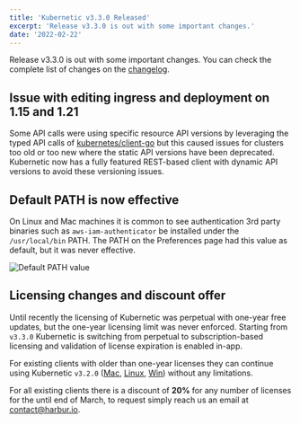 ```yaml
---
title: 'Kubernetic v3.3.0 Released'
excerpt: 'Release v3.3.0 is out with some important changes.'
date: '2022-02-22'
---
```


Release v3.3.0 is out with some important changes. You can check the complete list of changes on the [changelog](https://docs.kubernetic.com/changelog.html).

## Issue with editing ingress and deployment on 1.15 and 1.21

Some API calls were using specific resource API versions by leveraging the typed API calls of [kubernetes/client-go](https://github.com/kubernetes/client-go) but this caused issues for clusters too old or too new where the static API versions have been deprecated. Kubernetic now has a fully featured REST-based client with dynamic API versions to avoid these versioning issues.

## Default PATH is now effective

On Linux and Mac machines it is common to see authentication 3rd party binaries such as `aws-iam-authenticator` be installed under the `/usr/local/bin` PATH. The PATH on the Preferences page had this value as default, but it was never effective.

![Default PATH value](/blog/path.png)

## Licensing changes and discount offer

Until recently the licensing of Kubernetic was perpetual with one-year free updates, but the one-year licensing limit was never enforced. Starting from `v3.3.0` Kubernetic is switching from perpetual to subscription-based licensing and validation of license expiration is enabled in-app.

For existing clients with older than one-year licenses they can continue using Kubernetic `v3.2.0` ([Mac](https://kubernetic.s3.amazonaws.com/Kubernetic-3.2.0.dmg), [Linux](https://kubernetic.s3.amazonaws.com/Kubernetic-3.2.0.AppImage), [Win](https://kubernetic.s3.amazonaws.com/Kubernetic+Setup+3.2.0.exe)) without any limitations.

For all existing clients there is a discount of **20%** for any number of licenses for the until end of March, to request simply reach us an email at [contact@harbur.io](mailto:contact@harbur.io?subject=Discount%20offer).